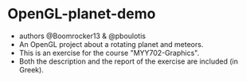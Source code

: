 # OpenGL-planet-demo
- authors @Boomrocker13 & @pboulotis
- An OpenGL project about a rotating planet and meteors.
- This is an exercise for the course "MYY702-Graphics".
- Both the description and the report of the exercise are included (in Greek).
